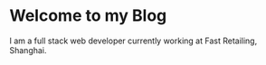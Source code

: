 # Welcome to my Blog

I am a full stack web developer currently working at Fast Retailing, Shanghai.